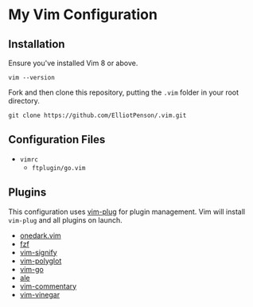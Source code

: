 # My Vim Configuration

## Installation

Ensure you've installed Vim 8 or above.

```
vim --version
```

Fork and then clone this repository, putting the `.vim` folder in your root
directory.

```
git clone https://github.com/ElliotPenson/.vim.git
```

## Configuration Files

- `vimrc`
  - `ftplugin/go.vim`

## Plugins

This configuration uses [vim-plug](https://github.com/junegunn/vim-plug) for
plugin management. Vim will install `vim-plug` and all plugins on launch.

* [onedark.vim](https://github.com/joshdick/onedark.vim)
* [fzf](https://github.com/junegunn/fzf.vim)
* [vim-signify](https://github.com/mhinz/vim-signify)
* [vim-polyglot](https://github.com/sheerun/vim-polyglot)
* [vim-go](https://github.com/sheerun/vim-go)
* [ale](https://github.com/dense-analysis/ale)
* [vim-commentary](https://github.com/tpope/vim-commentary)
* [vim-vinegar](https://github.com/tpope/vim-vinegar)

